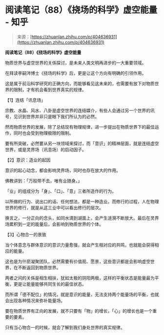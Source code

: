<!--yml
category: 未分类
date: 2022-11-09 19:20:12
-->

# 阅读笔记（88）《挠场的科学》虚空能量 - 知乎

> 来源：[https://zhuanlan.zhihu.com/p/404636931](https://zhuanlan.zhihu.com/p/404636931)

**阅读笔记（88）《挠场的科学》虚空能量**

物质世界与虚空世界的关係探讨，是未来人类文明再进步的一大重要领域。

在拜读李嗣涔博士《挠场的科学》后，更是让这个方向有明确的引领作用。

这是属于前沿科学研究的正确方向，而能够看见这未来的，也需要有放下对物质世界的限制，才有机会看到世界真实的规律。

【1】连结「讯息场」

宗教、水晶、风水、八卦是虚空世界的连结媒介，有些人会通过另一个世界的讯号，见识到世界并非只是眼下我们所认为的必然。

然而物质世界的发展，除了总结现有物理规律，进一步提出在物质世界下的最佳运作，同时也会受到物理极限的限制。

要有所突破，必然要从另一块领域来探讨，而「意识」的精神层面，就是连结虚空世界，或是灵界场（讯息场）的启动因子。

【2】意识：造业的起因

意识的起心动念，都会影响灵界场，同时也存在放大的作用。

佛教讲到：「万般带不去，唯有业随身。」

「业」的组成分为「身」、「口」、「意」三者所造作的行为。

以所做的行为、说出口的话、任何想法，都是一种造业。而修行的过程，人在物理世界的修行，就是从这三业中可以看出修行的层次。

换言之，一分正向的念头，如同水滴到湖面上，会产生涟漪不断放大。最后在灵界场累积到一定的能量后，会影响到物质世界的个体。

【3】心物合一的景致

当个体意念与群体意识的意识力量愈强，就会产生相对应的共鸣，也就能会获得相应的能量。

这也是为什麽凝聚团队，必然需要有价值观、愿景，这些意识都是会影响虚空世界，在不断返回到物质世界。

两者之间的关係是相生相扶，犹如太极的阴阳两极，这样的平衡状态是能量最为平衡，更是让能量能够共同生长的最佳状态。

而所谓「德不配位」的情况，就是意识的能量，无法支持两个能量场的平衡，也就会出现各种情况来弥补能量场。

要在物质世界有正向的发展，就不只要有「物」的增长，「心」的增长也是一个重要的要素。

只有当心物合一的时候，就会了解到我们身处世界的真实规律。